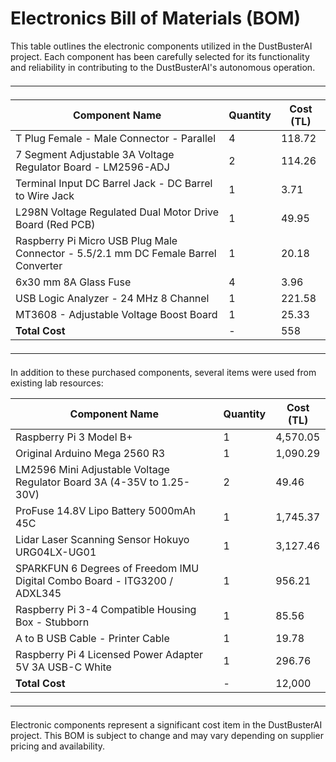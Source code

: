 # Electronics Bill of Materials (BOM)

This table outlines the electronic components utilized in the DustBusterAI project. Each component has been carefully selected for its functionality and reliability in contributing to the DustBusterAI's autonomous operation.

<p style="margin-bottom: 1.5em;"></p>

---

<p style="margin-bottom: 1.5em;"></p>

<div align="left">

| Component Name   | Quantity | Cost (TL) |
|------------------|----------|-----------|
| T Plug Female - Male Connector - Parallel | 4 | 118.72 |
| 7 Segment Adjustable 3A Voltage Regulator Board - LM2596-ADJ | 2 | 114.26 |
| Terminal Input DC Barrel Jack - DC Barrel to Wire Jack | 1 | 3.71 |
| L298N Voltage Regulated Dual Motor Drive Board (Red PCB) | 1 | 49.95 |
| Raspberry Pi Micro USB Plug Male Connector - 5.5/2.1 mm DC Female Barrel Converter | 1 | 20.18 |
| 6x30 mm 8A Glass Fuse | 4 | 3.96 |
| USB Logic Analyzer - 24 MHz 8 Channel | 1 | 221.58 |
| MT3608 - Adjustable Voltage Boost Board | 1 | 25.33 |
| **Total Cost** | - | 558 |

</div>

<p style="margin-bottom: 1.5em;"></p>

---

<p style="margin-bottom: 1.5em;"></p>

In addition to these purchased components, several items were used from existing lab resources:

<div align="left">

| Component Name | Quantity | Cost (TL) |
|----------------|----------|-----------|
| Raspberry Pi 3 Model B+ | 1 | 4,570.05 |
| Original Arduino Mega 2560 R3 | 1 | 1,090.29 |
| LM2596 Mini Adjustable Voltage Regulator Board 3A (4-35V to 1.25-30V) | 2 | 49.46 |
| ProFuse 14.8V Lipo Battery 5000mAh 45C | 1 | 1,745.37 |
| Lidar Laser Scanning Sensor Hokuyo URG04LX-UG01 | 1 | 3,127.46 |
| SPARKFUN 6 Degrees of Freedom IMU Digital Combo Board - ITG3200 / ADXL345 | 1 | 956.21 |
| Raspberry Pi 3-4 Compatible Housing Box - Stubborn | 1 | 85.56 |
| A to B USB Cable - Printer Cable | 1 | 19.78 |
| Raspberry Pi 4 Licensed Power Adapter 5V 3A USB-C White | 1 | 296.76 |
| **Total Cost** | - | 12,000 |

</div>

<p style="margin-bottom: 1.5em;"></p>

---

<p style="margin-bottom: 1.5em;"></p>

Electronic components represent a significant cost item in the DustBusterAI project. This BOM is subject to change and may vary depending on supplier pricing and availability.
